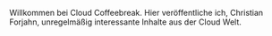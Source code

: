 Willkommen bei Cloud Coffeebreak. 
Hier veröffentliche ich, Christian Forjahn, unregelmäßig interessante Inhalte aus der Cloud Welt. 
